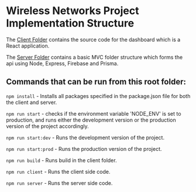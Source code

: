 # Wireless Networks Project Implementation Structure

The [Client Folder](/client) contains the source code for the dashboard which is a React application.

The [Server Folder](server) contains a basic MVC folder structure which forms the api using Node, Express, Firebase and Prisma.

## Commands that can be run from this root folder:

`npm install` - Installs all packages specified in the package.json file for both the client and server.

`npm run start` - checks if the environment variable 'NODE_ENV' is set to production, and runs either the development version or the production version of the project accordingly.

`npm run start:dev` - Runs the development version of the project.

`npm run start:prod` - Runs the production version of the project.

`npm run build` - Runs build in the client folder.

`npm run client` - Runs the client side code.

`npm run server` - Runs the server side code.

